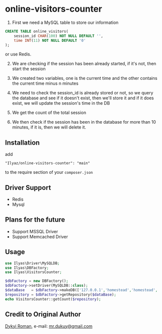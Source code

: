 # online-visitors-counter

1) First we need a MySQL table to store our information

```sql
CREATE TABLE online_visitors(
	session_id CHAR(100) NOT NULL DEFAULT '',
	time INT(11) NOT NULL DEFAULT '0'
);
```
or use Redis.

2) We are checking if the session has been already started, if it's not, then start the session

3) We created two variables, one is the current time and the other contains the current time minus n minutes

4) We need to check the session_id is already stored or not, so we query the database and see if it doesn't exist, then we'll store it and if it does exist, we will update the session's time in the DB

5) We get the count of the total session

6) We then check if the session has been in the database for more than 10 minutes, if it is, then we will delete it.

## Installation

add

```
"Ilyaz/online-visitors-counter": "main"
```

to the require section of your ```composer.json```

## Driver Support
+ Redis
+ Mysql

## Plans for the future
+ Support MSSQL Driver
+ Support Memcached Driver

## Usage
```php
use Ilyas\Driver\MySQLDB;
use Ilyas\DBFactory;
use Ilyas\VisitorsCounter;

$dbFactory = new DBFactory();
$dbFactory->setDriver(MySQLDB::class);
$dataBase   = $dbFactory->makeDB(['127.0.0.1','homestead','homestead','secret']);
$repository = $dbFactory->getRepository($dataBase);
echo VisitorsCounter::getCount($repository);
```

## Credit to Original Author
[Dykyi Roman](https://www.linkedin.com/in/roman-dykyi-43428543/), e-mail: [mr.dukuy@gmail.com](mailto:mr.dukuy@gmail.com)

